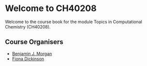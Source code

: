 # Welcome to CH40208

Welcome to the course book for the module Topics in Computational Chemistry (CH40208). 

## Course Organisers

- [Benjamin J. Morgan](mailto:b.j.morgan@bath.ac.uk)
- [Fiona Dickinson](mailto:f.dickinson@bath.ac.uk)
